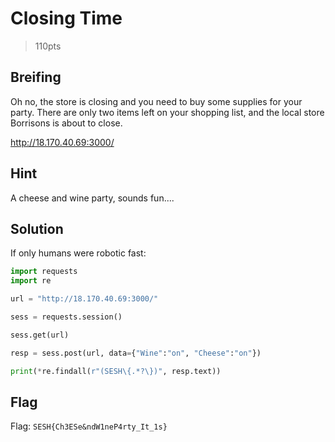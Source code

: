 # Closing Time
> 110pts

## Breifing
Oh no, the store is closing and you need to buy some supplies for your party. There are only two items left on your shopping list, and the local store Borrisons is about to close.

http://18.170.40.69:3000/

## Hint
A cheese and wine party, sounds fun....

## Solution
If only humans were robotic fast:

```python
import requests
import re

url = "http://18.170.40.69:3000/"

sess = requests.session()

sess.get(url)

resp = sess.post(url, data={"Wine":"on", "Cheese":"on"})

print(*re.findall(r"(SESH\{.*?\})", resp.text))
```

## Flag
Flag: `SESH{Ch3ESe&ndW1neP4rty_It_1s}`